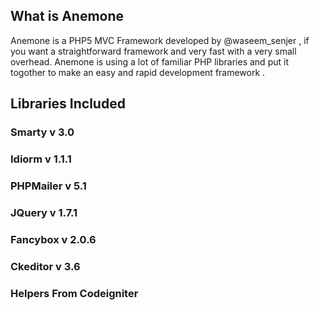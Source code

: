 
## What is Anemone


Anemone is a PHP5 MVC Framework developed by @waseem_senjer , if you want a straightforward framework and very fast with a very small overhead. Anemone is using a lot 
of familiar PHP libraries and put it togother to make an easy and rapid development framework .




## Libraries Included


### Smarty v 3.0
### Idiorm v 1.1.1
### PHPMailer v 5.1
### JQuery v 1.7.1
### Fancybox v 2.0.6
### Ckeditor v 3.6
### Helpers From Codeigniter
